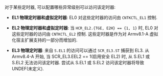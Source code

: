 
对于某些定时器, 可以配置哪些异常级别可以访问该定时器:

- **EL1 物理定时器和虚拟定时器**: EL0 对这些定时器的访问由 `CNTKCTL_EL1` 控制.

- **EL2 物理定时器和虚拟定时器**: 当 `HCR_EL2.{TGE, E2H} == {1, 1}` 时, EL0 对这些定时器的访问由 `CNTKCTL_EL2` 控制. 这些定时器是作为对 Armv8.1-A 虚拟化宿主扩展支持的一部分而增加的.

- **EL3 物理定时器**: 来自 `S.EL1` 的访问可以通过 `SCR_EL3.ST` 捕获到 EL3. 从 Armv8.4-A 开始, 当 SCR_EL3.EEL2 == 1(启用安全 EL2) 时, 从 S.EL1 或 S.EL2 无法访问该定时器. 尝试从 S.EL1 或 S.EL2 访问该定时器将导致 UNDEF(未定义).
